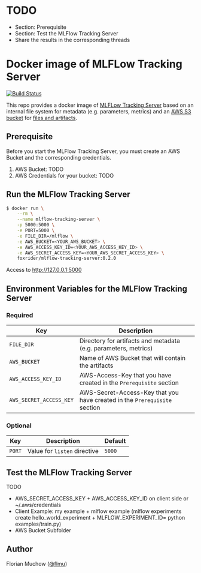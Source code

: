 # TODO
- Section: Prerequisite
- Section: Test the MLFlow Tracking Server
- Share the results in the corresponding threads


# Docker image of MLFLow Tracking Server

[![Build Status](https://travis-ci.org/flmu/mlflow-tracking-server.svg?branch=master)](https://travis-ci.org/flmu/mlflow-tracking-server)

This repo provides a docker image of [MLFLow Tracking Server](https://www.mlflow.org/docs/latest/tracking.html) based on an internal file system for metadata (e.g. parameters, metrics) and an [AWS S3 bucket](https://aws.amazon.com/s3/) for [files and artifacts](https://www.mlflow.org/docs/latest/tracking.html#storage).

## Prerequisite
Before you start the MLFlow Tracking Server, you must create an AWS Bucket and the corresponding credentials.
1. AWS Bucket: TODO
2. AWS Credentials for your bucket: TODO

## Run the MLFlow Tracking Server

```bash
$ docker run \
    --rm \
    --name mlflow-tracking-server \
    -p 5000:5000 \
    -e PORT=5000 \
    -e FILE_DIR=/mlflow \
    -e AWS_BUCKET=<YOUR_AWS_BUCKET> \
    -e AWS_ACCESS_KEY_ID=<YOUR_AWS_ACCESS_KEY_ID> \
    -e AWS_SECRET_ACCESS_KEY=<YOUR_AWS_SECRET_ACCESS_KEY> \
    foxrider/mlflow-tracking-server:0.2.0
```

Access to http://127.0.0.1:5000

## Environment Variables for the MLFlow Tracking Server

### Required

|Key|Description|
|---|---|
|`FILE_DIR`|Directory for artifacts and metadata (e.g. parameters, metrics)|
|`AWS_BUCKET`|Name of AWS Bucket that will contain the artifacts|
|`AWS_ACCESS_KEY_ID`|AWS-Access-Key that you have created in the `Prerequisite` section|
|`AWS_SECRET_ACCESS_KEY`|AWS-Secret-Access-Key that you have created in the `Prerequisite` section|

### Optional

|Key|Description|Default|
|---|---|---|
|`PORT`|Value for `listen` directive|`5000`|

## Test the MLFlow Tracking Server
TODO
- AWS_SECRET_ACCESS_KEY + AWS_ACCESS_KEY_ID on client side or ~/.aws/credentials
- Client Example: my example + mlflow example (mlflow experiments create hello_world_experiment + MLFLOW_EXPERIMENT_ID=<Number> python examples/train.py)
- AWS Bucket Subfolder

## Author

Florian Muchow ([@flmu](https://github.com/flmu))
